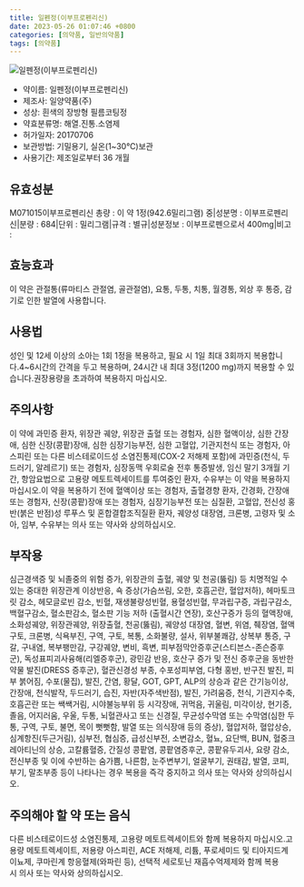```yaml
---
title: 일펜정(이부프로펜리신)
date: 2023-05-26 01:07:46 +0800
categories: [의약품, 일반의약품]
tags: [의약품]
---
```

![일펜정(이부프로펜리신)](https://nedrug.mfds.go.kr/pbp/cmn/itemImageDownload/150160203116300129)

- 약이름: 일펜정(이부프로펜리신)
- 제조사: 일양약품(주)
- 성상: 흰색의 장방형 필름코팅정
- 약효분류명: 해열.진통.소염제
- 허가일자: 20170706
- 보관방법: 기밀용기, 실온(1~30℃)보관
- 사용기간: 제조일로부터 36 개월
## 유효성분
M071015이부프로펜리신
총량 : 이 약 1정(942.6밀리그램) 중|성분명 : 이부프로펜리신|분량 : 684|단위 : 밀리그램|규격 : 별규|성분정보 : 이부프로펜으로서 400mg|비고 :
## 효능효과
이 약은 관절통(류마티스 관절염, 골관절염), 요통, 두통, 치통, 월경통, 외상 후 통증, 감기로 인한 발열에 사용합니다.
## 사용법
성인 및 12세 이상의 소아는 1회 1정을 복용하고, 필요 시 1일 최대 3회까지 복용합니다.4~6시간의 간격을 두고 복용하며, 24시간 내 최대 3정(1200 mg)까지 복용할 수 있습니다.권장용량을 초과하여 복용하지 마십시오.
## 주의사항
이 약에 과민증 환자, 위장관 궤양, 위장관 출혈 또는 경험자, 심한 혈액이상, 심한 간장애, 심한 신장(콩팥)장애, 심한 심장기능부전, 심한 고혈압, 기관지천식 또는 경험자, 아스피린 또는 다른 비스테로이드성 소염진통제(COX-2 저해제 포함)에 과민증(천식, 두드러기, 알레르기) 또는 경험자, 심장동맥 우회로술 전후 통증발생, 임신 말기 3개월 기간, 항암요법으로 고용량 메토트렉세이트를 투여중인 환자, 수유부는 이 약을 복용하지 마십시오.이 약을 복용하기 전에 혈액이상 또는 경험자, 출혈경향 환자, 간경화, 간장애 또는 경험자, 신장(콩팥)장애 또는 경험자, 심장기능부전 또는 심질환, 고혈압, 전신성 홍반(붉은 반점)성 루푸스 및 혼합결합조직질환 환자, 궤양성 대장염, 크론병, 고령자 및 소아, 임부, 수유부는 의사 또는 약사와 상의하십시오.
## 부작용
심근경색증 및 뇌졸중의 위험 증가, 위장관의 출혈, 궤양 및 천공(뚫림) 등 치명적일 수 있는 중대한 위장관계 이상반응, 쇽 증상(가슴쓰림, 오한, 호흡곤란, 혈압저하), 헤마토크릿 감소, 헤모글로빈 감소, 빈혈, 재생불량성빈혈, 용혈성빈혈, 무과립구증, 과립구감소, 백혈구감소, 혈소판감소, 혈소판 기능 저하 (출혈시간 연장), 호산구증가 등의 혈액장애, 소화성궤양, 위장관궤양, 위장출혈, 천공(뚫림), 궤양성 대장염, 혈변, 위염, 췌장염, 혈액구토, 크론병, 식욕부진, 구역, 구토, 복통, 소화불량, 설사, 위부불쾌감, 상복부 통증, 구갈, 구내염, 복부팽만감, 구강궤양, 변비, 흑변, 피부점막안증후군(스티븐스-존슨증후군), 독성표피괴사융해(리엘증후군), 광민감 반응, 호산구 증가 및 전신 증후군을 동반한 약물 발진(DRESS 증후군), 혈관신경성 부종, 수포성피부염, 다형 홍반, 반구진 발진, 피부 붉어짐, 수포(물집), 발진, 간염, 황달, GOT, GPT, ALP의 상승과 같은 간기능이상, 간장애, 천식발작, 두드러기, 습진, 자반(자주색반점), 발진, 가려움증, 천식, 기관지수축, 호흡곤란 또는 쌕쌕거림, 시야불능부위 등 시각장애, 귀먹음, 귀울림, 미각이상, 현기증, 졸음, 어지러움, 우울, 두통, 뇌혈관사고 또는 신경질, 무균성수막염 또는 수막염(심한 두통, 구역, 구토, 불면, 목이 뻣뻣함, 발열 또는 의식장애 등의 증상), 혈압저하, 혈압상승, 심계항진(두근거림), 심부전, 협심증, 급성신부전, 소변감소, 혈뇨, 요단백, BUN, 혈중크레아티닌의 상승, 고칼륨혈증, 간질성 콩팥염, 콩팥염증후군, 콩팥유두괴사, 요량 감소, 전신부종 및 이에 수반하는 숨가쁨, 나른함, 눈주변부기, 얼굴부기, 권태감, 발열, 코피, 부기, 말초부종 등이 나타나는 경우 복용을 즉각 중지하고 의사 또는 약사와 상의하십시오.
## 주의해야 할 약 또는 음식
다른 비스테로이드성 소염진통제, 고용량 메토트렉세이트와 함께 복용하지 마십시오.고용량 메토트렉세이트, 저용량 아스피린, ACE 저해제, 리튬, 푸로세미드 및 티아지드계 이뇨제, 쿠마린계 항응혈제(와파린 등), 선택적 세로토닌 재흡수억제제와 함께 복용 시 의사 또는 약사와 상의하십시오.
